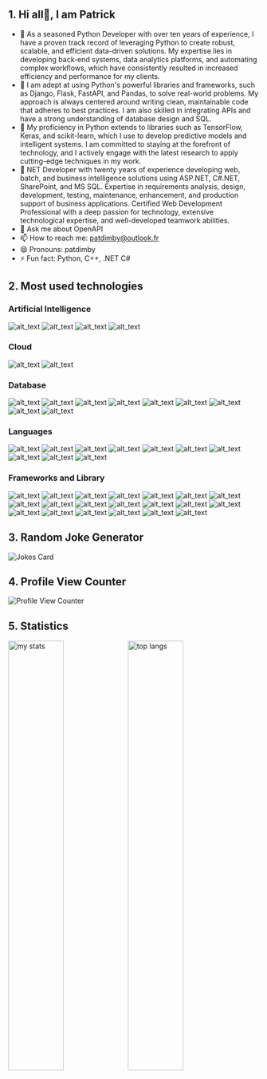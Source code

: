 ## 1. Hi all👋, I am Patrick

<!--
**patdimby/patdimby** is a ✨ _special_ ✨ repository because its `README.md` (this file) appears on your GitHub profile.

Here are some ideas to get you started:
-->

- 🔭 As a seasoned Python Developer with over ten years of experience, I have a proven track record of leveraging Python to create robust, scalable, and efficient data-driven solutions. My expertise lies in developing back-end systems, data analytics platforms, and automating complex workflows, which have consistently resulted in increased efficiency and performance for my clients.
- 🌱 I am adept at using Python's powerful libraries and frameworks, such as Django, Flask, FastAPI, and Pandas, to solve real-world problems. My approach is always centered around writing clean, maintainable code that adheres to best practices. I am also skilled in integrating APIs and have a strong understanding of database design and SQL.
- 👯 My proficiency in Python extends to libraries such as TensorFlow, Keras, and scikit-learn, which I use to develop predictive models and intelligent systems. I am committed to staying at the forefront of technology, and I actively engage with the latest research to apply cutting-edge techniques in my work.
- 🤔 NET Developer with twenty years of experience developing web, batch, and business intelligence solutions using ASP.NET, C#.NET, SharePoint, and MS SQL. Expertise in requirements analysis, design, development, testing, maintenance, enhancement, and production support of business applications. Certified Web Development Professional with a deep passion for technology, extensive technological expertise, and well-developed teamwork abilities.
- 💬 Ask me about OpenAPI
- 📫 How to reach me: patdimby@outlook.fr
- 😄 Pronouns: patdimby
- ⚡ Fun fact: Python, C++, .NET C#
## 2. Most used technologies
### Artificial Intelligence
![ alt_text ]( https://img.shields.io/badge/ChatGPT-74aa9c?style=for-the-badge&logo=openai&logoColor=white )
![ alt_text ]( https://img.shields.io/badge/Keras-FF0000?style=for-the-badge&logo=keras&logoColor=white )
![ alt_text ]( https://img.shields.io/badge/PyTorch-EE4C2C?style=for-the-badge&logo=pytorch&logoColor=white )
![ alt_text ]( https://img.shields.io/badge/TensorFlow-FF6F00?style=for-the-badge&logo=tensorflow&logoColor=white )
###  Cloud
![ alt_text ]( https://img.shields.io/badge/Amazon_AWS-FF9900?style=for-the-badge&logo=amazonaws&logoColor=white )
![ alt_text ]( https://img.shields.io/badge/mix%20cloud-5000ff?style=for-the-badge&logo=mixcloud&logoColor=white )
### Database
![ alt_text ]( https://img.shields.io/badge/Amazon%20DynamoDB-4053D6?style=for-the-badge&logo=Amazon%20DynamoDB&logoColor=white )
![ alt_text ]( https://img.shields.io/badge/Cassandra-1287B1?style=for-the-badge&logo=apache%20cassandra&logoColor=white )
![ alt_text ]( https://img.shields.io/badge/Elastic_Search-005571?style=for-the-badge&logo=elasticsearch&logoColor=white )
![ alt_text ]( https://img.shields.io/badge/Microsoft%20SQL%20Server-CC2927?style=for-the-badge&logo=microsoft%20sql%20server&logoColor=white )
![ alt_text ]( https://img.shields.io/badge/MongoDB-4EA94B?style=for-the-badge&logo=mongodb&logoColor=white )
![ alt_text ]( https://img.shields.io/badge/MySQL-005C84?style=for-the-badge&logo=mysql&logoColor=white )
![ alt_text ]( https://img.shields.io/badge/Oracle-F80000?style=for-the-badge&logo=Oracle&logoColor=white )
![ alt_text ]( https://img.shields.io/badge/PostgreSQL-316192?style=for-the-badge&logo=postgresql&logoColor=white )
![ alt_text ]( https://img.shields.io/badge/redis-%23DD0031.svg?&style=for-the-badge&logo=redis&logoColor=white )
### Languages
![ alt_text ]( https://img.shields.io/badge/Python-3776AB?style=for-the-badge&logo=python&logoColor=white )
![ alt_text ]( https://img.shields.io/badge/C-00599C?style=for-the-badge&logo=c&logoColor=white )
![ alt_text ]( https://img.shields.io/badge/C%2B%2B-00599C?style=for-the-badge&logo=c%2B%2B&logoColor=white )
![ alt_text ]( https://img.shields.io/badge/C%23-239120?style=for-the-badge&logo=c-sharp&logoColor=white )
![ alt_text ]( https://img.shields.io/badge/Java-ED8B00?style=for-the-badge&logo=java&logoColor=white )
![ alt_text ]( https://img.shields.io/badge/JavaScript-F7DF1E?style=for-the-badge&logo=javascript&logoColor=black )
![ alt_text ]( https://img.shields.io/badge/HTML5-E34F26?style=for-the-badge&logo=html5&logoColor=white )
![ alt_text ]( https://img.shields.io/badge/JavaScript-323330?style=for-the-badge&logo=javascript&logoColor=F7DF1E )
![ alt_text ]( https://img.shields.io/badge/Ruby-CC342D?style=for-the-badge&logo=ruby&logoColor=white )
![ alt_text ](https://img.shields.io/badge/TypeScript-007ACC?style=for-the-badge&logo=typescript&logoColor=white)
### Frameworks and Library
![ alt_text ]( https://img.shields.io/badge/.NET-512BD4?style=for-the-badge&logo=dotnet&logoColor=white )
![ alt_text ]( https://img.shields.io/badge/Angular-DD0031?style=for-the-badge&logo=angular&logoColor=white )
![ alt_text ]( https://img.shields.io/badge/Apache_Kafka-231F20?style=for-the-badge&logo=apache-kafka&logoColor=white )
![ alt_text ]( https://img.shields.io/badge/Apache_Spark-FFFFFF?style=for-the-badge&logo=apachespark&logoColor=#E35A16 )
![ alt_text ]( https://img.shields.io/badge/conda-342B029.svg?&style=for-the-badge&logo=anaconda&logoColor=white )
![ alt_text ]( https://img.shields.io/badge/daphne-092E20?style=for-the-badge&logo=django&logoColor=green )
![ alt_text ]( https://img.shields.io/badge/Django-092E20?style=for-the-badge&logo=django&logoColor=green )
![ alt_text ]( https://img.shields.io/badge/django%20rest-ff1709?style=for-the-badge&logo=django&logoColor=white )
![ alt_text ]( https://img.shields.io/badge/Express%20js-000000?style=for-the-badge&logo=express&logoColor=white )
![ alt_text ]( https://img.shields.io/badge/fastapi-109989?style=for-the-badge&logo=FASTAPI&logoColor=white )
![ alt_text ]( https://img.shields.io/badge/Flask-000000?style=for-the-badge&logo=flask&logoColor=white )
![ alt_text ]( https://img.shields.io/badge/JWT-000000?style=for-the-badge&logo=JSON%20web%20tokens&logoColor=white )
![ alt_text ]( https://img.shields.io/badge/Material%20UI-007FFF?style=for-the-badge&logo=mui&logoColor=white )
![ alt_text ]( https://img.shields.io/badge/nestjs-E0234E?style=for-the-badge&logo=nestjs&logoColor=white )
![ alt_text ]( https://img.shields.io/badge/next%20js-000000?style=for-the-badge&logo=nextdotjs&logoColor=white )
![ alt_text ]( https://img.shields.io/badge/Node%20js-339933?style=for-the-badge&logo=nodedotjs&logoColor=white )
![ alt_text ]( https://img.shields.io/badge/React-20232A?style=for-the-badge&logo=react&logoColor=61DAFB )
![ alt_text ]( https://img.shields.io/badge/Ruby_on_Rails-CC0000?style=for-the-badge&logo=ruby-on-rails&logoColor=white )
![ alt_text ]( https://img.shields.io/badge/Vite-B73BFE?style=for-the-badge&logo=vite&logoColor=FFD62E )
![ alt_text ]( https://img.shields.io/badge/Vue%20js-35495E?style=for-the-badge&logo=vuedotjs&logoColor=4FC08D )
## 3. Random Joke Generator
![Jokes Card](https://readme-jokes.vercel.app/api)
## 4. Profile View Counter
![Profile View Counter](https://komarev.com/ghpvc/?username=patdimby)
## 5. Statistics
<img alt ="my stats" align="left" width="47%" src ="https://github-readme-stats.vercel.app/api?username=patdimby" />
<img alt="top langs" align="left" width="47%" src="https://github-readme-stats.vercel.app/api/top-langs/?username=patdimby&layout=compact" />








